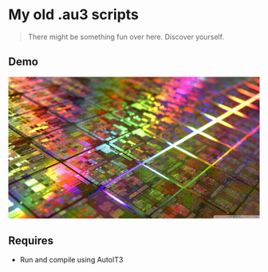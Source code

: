 # My old .au3 scripts

> There might be something fun over here. Discover yourself.

## Demo
![demo](demo.gif)

## Requires
- Run and compile using AutoIT3